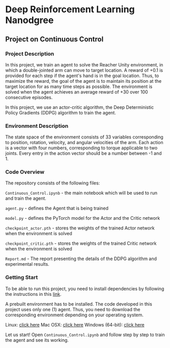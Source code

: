# Deep Reinforcement Learning Nanodgree 
## Project on Continuous Control

### Project Description

In this project, we train an agent to solve the Reacher Unity environment, in which a double-jointed arm can move to target location. A reward of +0.1 is provided for each step if the agent's hand is in the goal location. Thus, to maximize the reward, the goal of the agent is to maintain its position at the target location for as many time steps as possible. The environment is solved when the agent achieves an average reward of +30 over 100 consecutive episodes. 

In this project, we use an actor-critic algorithm, the Deep Deterministic Policy Gradients (DDPG) algorithm to train the agent.

### Environment Description

The state space of the environment consists of 33 variables corresponding to position, rotation, velocity, and angular velocities of the arm. Each action is a vector with four numbers, corresponding to torque applicable to two joints. Every entry in the action vector should be a number between -1 and 1.

### Code Overview

The repository consists of the following files:

`Continuous_Control.ipynb` - the main notebook which will be used to run and train the agent.

`agent.py` - defines the Agent that is being trained

`model.py` - defines the PyTorch model for the Actor and the Critic network

`checkpoint_actor.pth` - stores the weights of the trained Actor network when the environment is solved 

`checkpoint_critic.pth` - stores the weights of the trained Critic network when the environment is solved 

`Report.md` - The report presenting the details of the DDPG algorithm and experimental results.

### Getting Start

To be able to run this project, you need to install dependencies by following the instructions in this [link](https://github.com/udacity/deep-reinforcement-learning#dependencies).

A prebuilt environment has to be installed. The code developed in this project uses only one (1) agent. Thus, you need to download the corresponding environment depending on your operating system.

Linux: [click here](https://s3-us-west-1.amazonaws.com/udacity-drlnd/P2/Reacher/Reacher_Linux.zip) Mac OSX: [click here](https://s3-us-west-1.amazonaws.com/udacity-drlnd/P2/Reacher/Reacher.app.zip) Windows (64-bit): [click here](https://s3-us-west-1.amazonaws.com/udacity-drlnd/P2/Reacher/Reacher_Windows_x86_64.zip)

Let us start! Open `Continuous_Control.ipynb` and follow step by step to train the agent and see its working.
